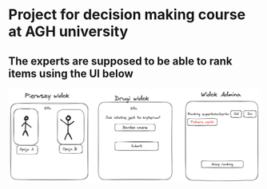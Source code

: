 # Project for decision making course at AGH university


## The experts are supposed to be able to rank items using the UI below
![diagram](media/views.png)
